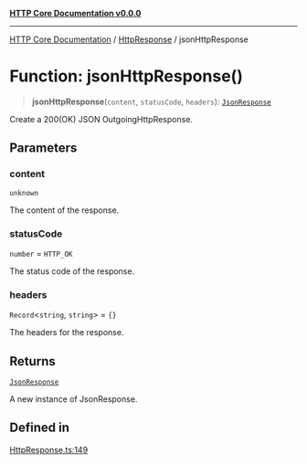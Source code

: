 [**HTTP Core Documentation v0.0.0**](../../README.md)

***

[HTTP Core Documentation](../../modules.md) / [HttpResponse](../README.md) / jsonHttpResponse

# Function: jsonHttpResponse()

> **jsonHttpResponse**(`content`, `statusCode`, `headers`): [`JsonResponse`](../../JsonResponse/classes/JsonResponse.md)

Create a 200(OK) JSON OutgoingHttpResponse.

## Parameters

### content

`unknown`

The content of the response.

### statusCode

`number` = `HTTP_OK`

The status code of the response.

### headers

`Record`\<`string`, `string`\> = `{}`

The headers for the response.

## Returns

[`JsonResponse`](../../JsonResponse/classes/JsonResponse.md)

A new instance of JsonResponse.

## Defined in

[HttpResponse.ts:149](https://github.com/stonemjs/http-core/blob/a162480c16327760396238c341daab61793d5440/src/HttpResponse.ts#L149)
